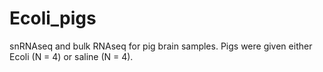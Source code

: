 # Ecoli_pigs
snRNAseq and bulk RNAseq for pig brain samples. Pigs were given either Ecoli (N = 4) or saline (N = 4). 